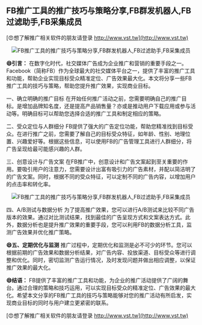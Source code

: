 ## **FB推广工具的推广技巧与策略分享,FB群发机器人,FB过滤助手,FB采集成员**

[😍想了解推广相关软件的朋友请登录 http://www.vst.tw](http://www.vst.tw)

 <center><img src="https://vst.tw/MP4/tuiguang/png/4.png" alt="FB推广工具的推广技巧与策略分享,FB群发机器人,FB过滤助手,FB采集成员"></center>

**😄引言：**
在数字化时代，社交媒体广告成为企业推广和营销的重要手段之一。Facebook（简称FB）作为全球最大的社交媒体平台之一，提供了丰富的推广工具和功能，帮助企业实现目标受众精准定位、广告效果最大化。本文将分享一些FB推广工具的技巧与策略，帮助您提升推广效果，实现商业目标。

一、确立明确的推广目标
在开始任何推广活动之前，您需要明确自己的推广目标。是增加品牌知名度，还是提高产品销售量？亦或是推动用户下载应用或参与活动等。明确目标可以帮助您选择合适的推广工具和制定相应的策略。

二、受众定位与人群细分
FB提供了强大的广告定位功能，帮助您精准找到目标受众。在进行推广之前，您需要了解自己的目标受众特征，如年龄、性别、地理位置、兴趣爱好等。根据这些信息，可以使用FB的广告管理工具进行人群细分，将广告呈现给最可能感兴趣的人群。

三、创意设计与广告文案
在FB推广中，创意设计和广告文案起到至关重要的作用。要吸引用户的注意力，您需要设计出富有吸引力的广告素材，并配以简洁明了的广告文案。同时，根据不同的受众特征，可以定制不同的广告内容，以增加用户的点击率和转化率。

 <center><img src="https://vst.tw/MP4/tuiguang/png/1.png" alt="FB推广工具的推广技巧与策略分享,FB群发机器人,FB过滤助手,FB采集成员"></center>

四、A/B测试与数据分析
为了提高推广效果，您可以进行A/B测试来比较不同广告版本的效果。通过对比测试结果，找到最佳的广告呈现方式和文案表达方式。此外，数据分析也是提升推广效果的重要手段，您可以利用FB的数据分析工具，监测广告效果并优化推广策略。

**😄五、定期优化与监测**
推广过程中，定期优化和监测是必不可少的环节。您可以根据前期的广告效果和数据分析结果，对广告内容、投放渠道、目标受众等进行调整和优化。同时，密切监测广告运行情况，及时发现问题并做出相应调整，以保证推广效果的最大化。

**😄结语：**
FB提供了丰富的推广工具和功能，为企业的推广活动提供了广阔的舞台。通过合理的策略和技巧运用，可以实现目标受众的精准定位、广告效果的最大化。希望本文分享的FB推广工具的技巧与策略能够对您的推广活动有所启发，实现商业目标的同时与用户建立更紧密的联系。

[😍想了解推广相关软件的朋友请登录 http://www.vst.tw](http://www.vst.tw)



